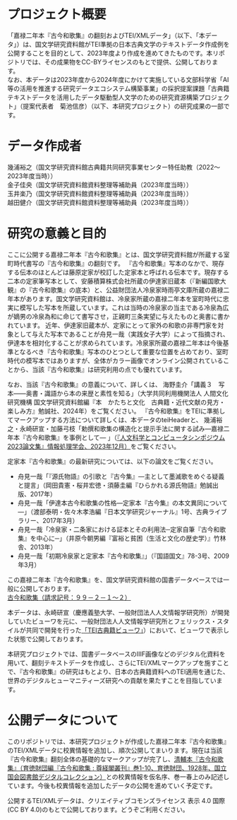 # プロジェクト概要

「嘉禄二年本『古今和歌集』の翻刻およびTEI/XMLデータ」（以下、「本データ」）は、国文学研究資料館がTEI準拠の日本古典文学のテキストデータ作成例を公開することを目的として、2023年度より作成を進めてきたものです。本リポジトリでは、その成果物をCC-BYライセンスのもとで提供、公開しております。<br>
なお、本データは2023年度から2024年度にかけて実施している文部科学省「AI等の活用を推進する研究データエコシステム構築事業」の採択提案課題「古典籍テキストデータを活用したデータ駆動型人文学のための研究資源構築プロジェクト」（提案代表者　菊池信彦）（以下、本研究プロジェクト）の研究成果の一部です。

# データ作成者
幾浦裕之（国文学研究資料館古典籍共同研究事業センター特任助教（2022～2023年度当時））<br>
金子佳央（国文学研究資料館資料整理等補助員（2023年度当時））<br>
玉井楽乃（国文学研究資料館資料整理等補助員（2023年度当時））<br>
越田健介（国文学研究資料館資料整理等補助員（2023年度当時））<br>


# 研究の意義と目的
ここに公開する嘉禄二年本『古今和歌集』とは、国文学研究資料館が所蔵する室町時代書写の『古今和歌集』の翻刻です。
『古今和歌集』写本のなかで、現存する伝本のほとんどは藤原定家が校訂した定家本と呼ばれる伝本です。現存する二本の定家筆写本として、安藤積算株式会社所蔵の伊達家旧蔵本（『新編国歌大観』の『古今和歌集』の底本）と、公益財団法人冷泉家時雨亭文庫所蔵の嘉禄二年本があります。国文学研究資料館は、冷泉家所蔵の嘉禄二年本を室町時代に忠実に模写した写本を所蔵しています。これは当時の冷泉家の当主である冷泉為広が嫡男の冷泉為和に命じて書写させ，正親町三条実望に与えたものと奥書に書かれています。
近年、伊達家旧蔵本が、定家にとって家外の和歌の非専門家を対象として与えた写本であることが舟見一哉（実践女子大学）によって指摘され、伊達本を相対化することが求められています。冷泉家所蔵の嘉禄二年本は今後基準となるべき『古今和歌集』写本のひとつとして重要な位置を占めており、室町時代の模写本ではありますが、全体がカラー画像でオンライン公開されていることから、当該『古今和歌集』は研究利用の点でも優れています。

なお、当該『古今和歌集』の意義について、詳しくは、
海野圭介「講義３　写本――奥書・識語から本の来歴と素性を知る」（大学共同利用機関法人 人間文化研究機構 国文学研究資料館編『本　かたちと文化　古典籍・近代文献の見方・楽しみ方』勉誠社、2024年）をご覧ください。
『古今和歌集』をTEIに準拠してマークアップする方法について詳しくは、本データのteiHeaderと、
幾浦裕之・永崎研宣・加藤弓枝「勅撰和歌集の構造化と提示手法に関する試み―嘉禄二年本『古今和歌集』を事例として― 」（[『人文科学とコンピュータシンポジウム2023論文集』情報処理学会、2023年12月）](http://id.nii.ac.jp/1001/00231251/)をご覧ください。

定家本『古今和歌集』の最新研究については、以下の論文をご覧ください。
- 舟見一哉「『源氏物語』の引歌と『古今集』―主として墨滅歌をめぐる疑義と提言」（岡田貴憲・桜井宏徳・須藤圭編『ひらかれる源氏物語』勉誠出版、2017年）
- 舟見一哉「伊達本古今和歌集の性格―定家本『古今集』の本文異同について―」（渡部泰明・佐々木孝浩編『日本文学研究ジャーナル』1号、古典ライブラリー、2017年3月）
- 舟見一哉「冷泉家・二条家における証本とその利用法─定家自筆『古今和歌集』を中心に─」（井原今朝男編『富裕と貧困（生活と文化の歴史学）』竹林舎、2013年）
- 舟見一哉「初期冷泉家と定家本『古今和歌集』」（『国語国文』78-3号、2009年3月）

この嘉禄二年本『古今和歌集』を、国文学研究資料館の国書データベースでは一般に公開しております。<br>
[古今和歌集（請求記号：９９－２－１～２）](https://kokusho.nijl.ac.jp/biblio/200003050/)

本データは、永崎研宣（慶應義塾大学、一般財団法人人文情報学研究所）が開発していたビューワを元に、一般財団法人人文情報学研究所とフェリックス・スタイルが共同で開発を行った[「TEI古典籍ビューワ」](https://tei.dhii.jp/teiviewer4eaj)）において、ビューワで表示した状態で公開しております。

本研究プロジェクトでは、国書データベースのIIIF画像などのデジタル化資料を用いて、翻刻テキストデータを作成し、さらにTEI/XMLマークアップを施すことで、『古今和歌集』の研究はもとより、日本の古典籍資料へのTEI適用を通じた、世界のデジタルヒューマニティーズ研究への貢献を果たすことを目指しています。

# 公開データについて

このリポジトリでは、本研究プロジェクトが作成した嘉禄二年本『古今和歌集』のTEI/XMLデータに校異情報を追加し、順次公開してまいります。現在は当該『古今和歌集』翻刻全体の基礎的なマークアップが完了し、[清輔本『古今和歌集』（育徳財団編『古今和歌集 : 尊経閣叢刊』巻1-10、育徳財団、1928年、国立国会図書館デジタルコレクション）]( https://dl.ndl.go.jp/pid/1188321)との校異情報を仮名序、巻一春上のみ記述しています。今後も校異情報を追加したデータの公開を進めていく予定です。

公開するTEI/XMLデータは、クリエイティブコモンズライセンス 表示 4.0 国際 (CC BY 4.0)のもとで公開しております。どうぞご利用ください。

